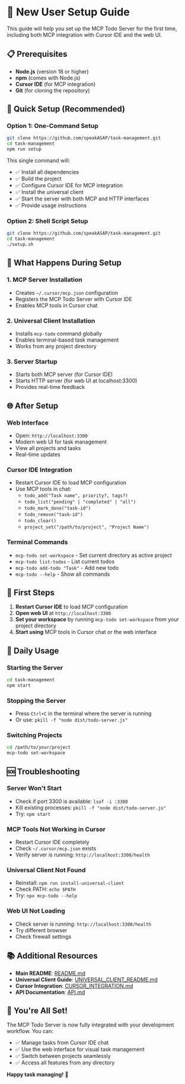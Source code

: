 # 🚀 New User Setup Guide

This guide will help you set up the MCP Todo Server for the first time, including both MCP integration with Cursor IDE and the web UI.

## 📋 Prerequisites

- **Node.js** (version 18 or higher)
- **npm** (comes with Node.js)
- **Cursor IDE** (for MCP integration)
- **Git** (for cloning the repository)

## 🎯 Quick Setup (Recommended)

### Option 1: One-Command Setup

```bash
git clone https://github.com/speakASAP/task-management.git
cd task-management
npm run setup
```

This single command will:
- ✅ Install all dependencies
- ✅ Build the project
- ✅ Configure Cursor IDE for MCP integration
- ✅ Install the universal client
- ✅ Start the server with both MCP and HTTP interfaces
- ✅ Provide usage instructions

### Option 2: Shell Script Setup

```bash
git clone https://github.com/speakASAP/task-management.git
cd task-management
./setup.sh
```

## 🔧 What Happens During Setup

### 1. **MCP Server Installation**
- Creates `~/.cursor/mcp.json` configuration
- Registers the MCP Todo Server with Cursor IDE
- Enables MCP tools in Cursor chat

### 2. **Universal Client Installation**
- Installs `mcp-todo` command globally
- Enables terminal-based task management
- Works from any project directory

### 3. **Server Startup**
- Starts both MCP server (for Cursor IDE)
- Starts HTTP server (for web UI at localhost:3300)
- Provides real-time feedback

## 🌐 After Setup

### **Web Interface**
- Open: `http://localhost:3300`
- Modern web UI for task management
- View all projects and tasks
- Real-time updates

### **Cursor IDE Integration**
- Restart Cursor IDE to load MCP configuration
- Use MCP tools in chat:
  - `todo_add("Task name", priority?, tags?)`
  - `todo_list("pending" | "completed" | "all")`
  - `todo_mark_done("task-id")`
  - `todo_remove("task-id")`
  - `todo_clear()`
  - `project_set("/path/to/project", "Project Name")`

### **Terminal Commands**
- `mcp-todo set-workspace` - Set current directory as active project
- `mcp-todo list-todos` - List current todos
- `mcp-todo add-todo "Task"` - Add new todo
- `mcp-todo --help` - Show all commands

## 🎯 First Steps

1. **Restart Cursor IDE** to load MCP configuration
2. **Open web UI** at `http://localhost:3300`
3. **Set your workspace** by running `mcp-todo set-workspace` from your project directory
4. **Start using** MCP tools in Cursor chat or the web interface

## 🔄 Daily Usage

### **Starting the Server**
```bash
cd task-management
npm start
```

### **Stopping the Server**
- Press `Ctrl+C` in the terminal where the server is running
- Or use: `pkill -f "node dist/todo-server.js"`

### **Switching Projects**
```bash
cd /path/to/your/project
mcp-todo set-workspace
```

## 🆘 Troubleshooting

### **Server Won't Start**
- Check if port 3300 is available: `lsof -i :3300`
- Kill existing processes: `pkill -f "node dist/todo-server.js"`
- Try: `npm start`

### **MCP Tools Not Working in Cursor**
- Restart Cursor IDE completely
- Check `~/.cursor/mcp.json` exists
- Verify server is running: `http://localhost:3300/health`

### **Universal Client Not Found**
- Reinstall: `npm run install-universal-client`
- Check PATH: `echo $PATH`
- Try: `npx mcp-todo --help`

### **Web UI Not Loading**
- Check server is running: `http://localhost:3300/health`
- Try different browser
- Check firewall settings

## 📚 Additional Resources

- **Main README**: [README.md](README.md)
- **Universal Client Guide**: [UNIVERSAL_CLIENT_README.md](UNIVERSAL_CLIENT_README.md)
- **Cursor Integration**: [CURSOR_INTEGRATION.md](CURSOR_INTEGRATION.md)
- **API Documentation**: [API.md](API.md)

## 🎉 You're All Set!

The MCP Todo Server is now fully integrated with your development workflow. You can:

- ✅ Manage tasks from Cursor IDE chat
- ✅ Use the web interface for visual task management
- ✅ Switch between projects seamlessly
- ✅ Access all features from any directory

**Happy task managing!** 🚀

